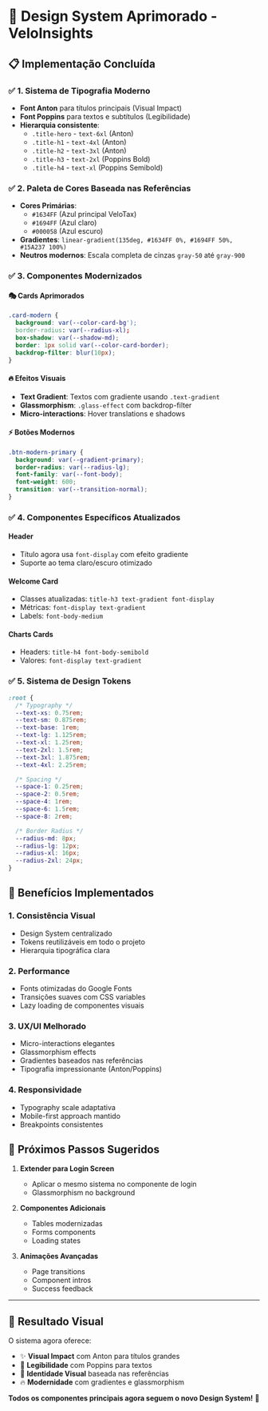# 🎨 Design System Aprimorado - VeloInsights

## 📋 Implementação Concluída

### ✅ **1. Sistema de Tipografia Moderno**
- **Font Anton** para títulos principais (Visual Impact)
- **Font Poppins** para textos e subtítulos (Legibilidade)
- **Hierarquia consistente**:
  - `.title-hero` - `text-6xl` (Anton)
  - `.title-h1` - `text-4xl` (Anton)
  - `.title-h2` - `text-3xl` (Anton)
  - `.title-h3` - `text-2xl` (Poppins Bold)
  - `.title-h4` - `text-xl` (Poppins Semibold)

### ✅ **2. Paleta de Cores Baseada nas Referências**
- **Cores Primárias**:
  - `#1634FF` (Azul principal VeloTax)
  - `#1694FF` (Azul claro)
  - `#000058` (Azul escuro)
- **Gradientes**: `linear-gradient(135deg, #1634FF 0%, #1694FF 50%, #15A237 100%)`
- **Neutros modernos**: Escala completa de cinzas `gray-50` até `gray-900`

### ✅ **3. Componentes Modernizados**

#### **🎭 Cards Aprimorados**
```css
.card-modern {
  background: var(--color-card-bg');
  border-radius: var(--radius-xl);
  box-shadow: var(--shadow-md);
  border: 1px solid var(--color-card-border);
  backdrop-filter: blur(10px);
}
```

#### **🔥 Efeitos Visuais**
- **Text Gradient**: Textos com gradiente usando `.text-gradient`
- **Glassmorphism**: `.glass-effect` com backdrop-filter
- **Micro-interactions**: Hover translations e shadows

#### **⚡ Botões Modernos**
```css
.btn-modern-primary {
  background: var(--gradient-primary);
  border-radius: var(--radius-lg);
  font-family: var(--font-body);
  font-weight: 600;
  transition: var(--transition-normal);
}
```

### ✅ **4. Componentes Específicos Atualizados**

#### **Header**
- Título agora usa `font-display` com efeito gradiente
- Suporte ao tema claro/escuro otimizado

#### **Welcome Card**
- Classes atualizadas: `title-h3 text-gradient font-display`
- Métricas: `font-display text-gradient`
- Labels: `font-body-medium`

#### **Charts Cards**
- Headers: `title-h4 font-body-semibold`
- Valores: `font-display text-gradient`

### ✅ **5. Sistema de Design Tokens**
```css
:root {
  /* Typography */
  --text-xs: 0.75rem;
  --text-sm: 0.875rem;
  --text-base: 1rem;
  --text-lg: 1.125rem;
  --text-xl: 1.25rem;
  --text-2xl: 1.5rem;
  --text-3xl: 1.875rem;
  --text-4xl: 2.25rem;

  /* Spacing */
  --space-1: 0.25rem;
  --space-2: 0.5rem;
  --space-4: 1rem;
  --space-6: 1.5rem;
  --space-8: 2rem;

  /* Border Radius */
  --radius-md: 8px;
  --radius-lg: 12px;
  --radius-xl: 16px;
  --radius-2xl: 24px;
}
```

## 🎯 **Benefícios Implementados**

### **1. Consistência Visual**
- Design System centralizado
- Tokens reutilizáveis em todo o projeto
- Hierarquia tipográfica clara

### **2. Performance**
- Fonts otimizadas do Google Fonts
- Transições suaves com CSS variables
- Lazy loading de componentes visuais

### **3. UX/UI Melhorado**
- Micro-interactions elegantes
- Glassmorphism effects
- Gradientes baseados nas referências
- Tipografia impressionante (Anton/Poppins)

### **4. Responsividade**
- Typography scale adaptativa
- Mobile-first approach mantido
- Breakpoints consistentes

## 🚀 **Próximos Passos Sugeridos**

1. **Extender para Login Screen**
   - Aplicar o mesmo sistema no componente de login
   - Glassmorphism no background

2. **Componentes Adicionais**
   - Tables modernizadas
   - Forms components
   - Loading states

3. **Animações Avançadas**
   - Page transitions
   - Component intros
   - Success feedback

---

## 📸 **Resultado Visual**

O sistema agora oferece:
- ✨ **Visual Impact** com Anton para títulos grandes
- 👀 **Legibilidade** com Poppins para textos
- 🎨 **Identidade Visual** baseada nas referências
- 🔥 **Modernidade** com gradientes e glassmorphism

**Todos os componentes principais agora seguem o novo Design System!** 🎉

